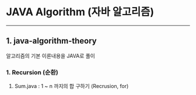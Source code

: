 # JAVA Algorithm (자바 알고리즘)


----------


## 1. java-algorithm-theory
알고리즘의 기본 이론내용을 JAVA로 풀이  


### 1.  Recursion (순환)  
1.  Sum.java : 1 ~ n 까지의 합 구하기 (Recrusion, for)